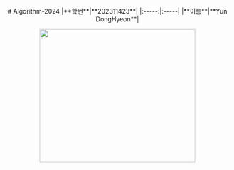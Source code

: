 <p align="center">
# Algorithm-2024
|**학번**|**202311423**|
|:-----:|:-----|
|**이름**|**Yun DongHyeon**|
</p>

<p align="center">
<img src="https://static.wikia.nocookie.net/silly-cat/images/c/c3/Chipi_Chipi_Chapa_Chapa_Cat.png/revision/latest?cb=20231228121420"  height="300" width="350">
</p>
